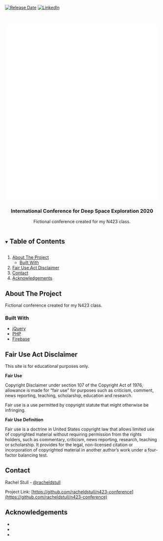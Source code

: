 <!--
*** Thanks for checking out the Best-README-Template. If you have a suggestion
*** that would make this better, please fork the repo and create a pull request
*** or simply open an issue with the tag "enhancement".
*** Thanks again! Now go create something AMAZING! :D
***
***
***
*** To avoid retyping too much info. Do a search and replace for the following:
*** github_username, repo_name, twitter_handle, email, project_title, project_description
-->



<!-- PROJECT SHIELDS -->
<!--
*** I'm using markdown "reference style" links for readability.
*** Reference links are enclosed in brackets [ ] instead of parentheses ( ).
*** See the bottom of this document for the declaration of the reference variables
*** for contributors-url, forks-url, etc. This is an optional, concise syntax you may use.
*** https://www.markdownguide.org/basic-syntax/#reference-style-links
-->
[![Release Date][release-shield]][release-url]
[![LinkedIn][linkedin-shield]][linkedin-url]



<!-- PROJECT LOGO -->
<br />
<p align="center">
  <a href="https://github.com/racheldstull/n423-conference">
    <img src="https://github.com/racheldstull/n423-conference/blob/877ba41992f67f54f0a7c6e43dca7121265c1227/images/logo.svg" alt="Logo" width="1727" height="576">
  </a>

  <h3 align="center">International Conference for Deep Space Exploration 2020</h3>

  <p align="center">
    Fictional conference created for my N423 class.
  </p>
</p>



<!-- TABLE OF CONTENTS -->
<details open="open">
  <summary><h2 style="display: inline-block">Table of Contents</h2></summary>
  <ol>
    <li>
      <a href="#about-the-project">About The Project</a>
      <ul>
        <li><a href="#built-with">Built With</a></li>
      </ul>
    </li>
    <li><a href="#fair-use-act-disclaimer">Fair Use Act Disclaimer</a></li>
    <li><a href="#contact">Contact</a></li>
    <li><a href="#acknowledgements">Acknowledgements</a></li>
  </ol>
</details>



<!-- ABOUT THE PROJECT -->
## About The Project

Fictional conference created for my N423 class.


### Built With

* [jQuery](https://jquery.com/)
* [PHP](https://www.php.net/)
* [Firebase](https://firebase.google.com/)



<!-- LICENSE -->
## Fair Use Act Disclaimer

This site is for educational purposes only.

**Fair Use**

Copyright Disclaimer under section 107 of the Copyright Act of 1976, allowance is made for “fair use” for purposes such as criticism, comment, news reporting, teaching, scholarship, education and research.

Fair use is a use permitted by copyright statute that might otherwise be infringing.

**Fair Use Definition**

Fair use is a doctrine in United States copyright law that allows limited use of copyrighted material without requiring permission from the rights holders, such as commentary, criticism, news reporting, research, teaching or scholarship. It provides for the legal, non-licensed citation or incorporation of copyrighted material in another author’s work under a four-factor balancing test.



<!-- CONTACT -->
## Contact

Rachel Stull - [@racheldstull](https://twitter.com/racheldstull)

Project Link: [https://github.com/racheldstull/n423-conference](https://github.com/racheldstull/n423-conference)



<!-- ACKNOWLEDGEMENTS -->
## Acknowledgements

* []()
* []()
* []()





<!-- MARKDOWN LINKS & IMAGES -->
<!-- https://www.markdownguide.org/basic-syntax/#reference-style-links -->
[release-shield]: https://img.shields.io/github/release-date/racheldstull/n423-conference?style=flat-square
[release-url]: https://github.com/racheldstull/n423-conference
[linkedin-shield]: https://img.shields.io/badge/-LinkedIn-black.svg?style=flat-square&logo=linkedin&colorB=555
[linkedin-url]: https://linkedin.com/in/racheldstull


